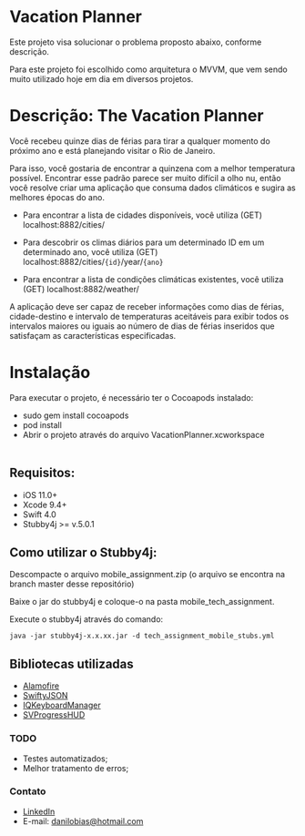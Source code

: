 # Vacation Planner

Este projeto visa solucionar o problema proposto abaixo, conforme descrição.

Para este projeto foi escolhido como arquitetura o MVVM, que vem sendo muito utilizado hoje em dia em diversos projetos.

# Descrição: The Vacation Planner

Você recebeu quinze dias de férias para tirar a qualquer momento do próximo ano e está planejando visitar o Rio de Janeiro.

Para isso, você gostaria de encontrar a quinzena com a melhor temperatura possível. Encontrar esse padrão parece ser muito difícil a olho nu, então você resolve criar uma aplicação que consuma dados climáticos e sugira as melhores épocas do ano.
 
* Para encontrar a lista de cidades disponíveis, você utiliza (GET) localhost:8882/cities/

* Para descobrir os climas diários para um determinado ID em um determinado ano, você utiliza (GET) localhost:8882/cities/`{id}`/year/`{ano}`

* Para encontrar a lista de condições climáticas existentes, você utiliza (GET) localhost:8882/weather/

 
A aplicação deve ser capaz de receber informações como dias de férias, cidade-destino e intervalo de temperaturas aceitáveis para exibir todos os intervalos maiores ou iguais ao número de dias de férias inseridos que satisfaçam as características especificadas.

# Instalação
Para executar o projeto, é necessário ter o Cocoapods instalado:<br />
- sudo gem install cocoapods <br />
- pod install <br />
- Abrir o projeto através do arquivo VacationPlanner.xcworkspace<br /><br />

## Requisitos:

- iOS 11.0+
- Xcode 9.4+
- Swift 4.0
- Stubby4j >= v.5.0.1

## Como utilizar o Stubby4j:

Descompacte o arquivo mobile_assignment.zip (o arquivo se encontra na branch master desse repositório)

Baixe o jar do stubby4j e coloque-o na pasta mobile_tech_assignment.

Execute o stubby4j através do comando: 

`java -jar stubby4j-x.x.xx.jar -d tech_assignment_mobile_stubs.yml`

## Bibliotecas utilizadas
- [Alamofire](https://github.com/Alamofire/Alamofire)
- [SwiftyJSON](https://github.com/SwiftyJSON/SwiftyJSON)
- [IQKeyboardManager](https://github.com/hackiftekhar/IQKeyboardManager)
- [SVProgressHUD](https://github.com/SVProgressHUD/SVProgressHUD)

### TODO

 - Testes automatizados;
 - Melhor tratamento de erros;

### Contato
- [LinkedIn](https://www.linkedin.com/in/danilobias/)
- E-mail: <danilobias@hotmail.com>